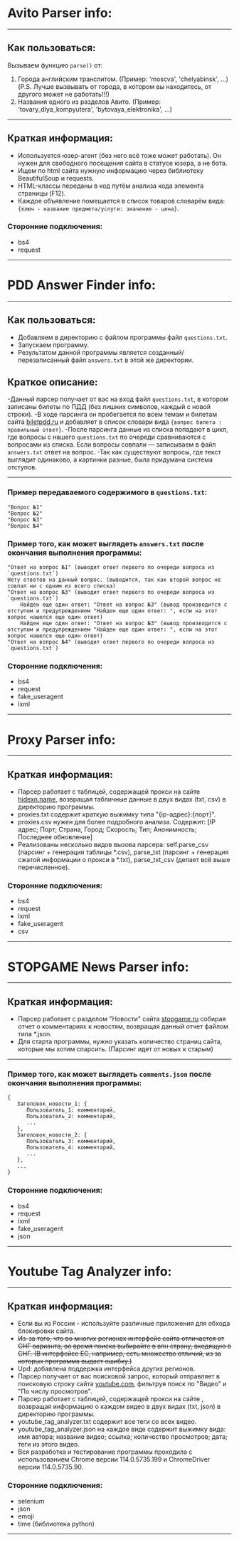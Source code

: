 # Avito Parser info:
---

## Как пользоваться:

Вызываем функцию `parse()` от:

1. Города английским транслитом. (Пример: 'moscva', 'chelyabinsk', ...) (P.S. Лучше вызвывать от города, в котором вы находитесь, от другого может не работать!!!)
2. Названия одного из разделов Авито. (Пример: 'tovary_dlya_kompyutera', 'bytovaya_elektronika', ...)

---

## Краткая информация:

- Используется юзер-агент (без него всё тоже может работать). Он нужен для свободного посещения сайта в статусе юзера, а не бота.
- Ищем по html сайта нужную информацию через библиотеку BeautifulSoup и requests.
- HTML-классы переданы в код путём анализа кода элемента страницы (F12).
- Каждое объявление помещается в список товаров словарём вида: `{ключ - название предмета/услуги: значение - цена}`.

### Сторонние подключения:

 - bs4
 - request
---

# PDD Answer Finder info:
---

## Как пользоваться:

- Добавляем в директорию с файлом программы файл `questions.txt`.
- Запускаем программу.
- Результатом данной программы является созданный/перезаписанный файл `answers.txt` в этой же директории.
   
## Краткое описание:

-Данный парсер получает от вас на вход файл `questions.txt`, в котором записаны билеты по ПДД (без лишних символов, каждый с новой строки).
-В ходе парсинга он пробегается по всем темам и билетам сайта [biletpdd.ru](https://biletpdd.ru/bilety/ab/) и добавляет в список словари вида `{вопрос билета : правильный ответ}`.
-После парсинга данные из списка попадают в цикл, где вопросы с нашего `questions.txt` по очереди сравниваются с вопросами из списка. Если вопросы совпали — записываем в файл `answers.txt` ответ на вопрос.
-Так как существуют вопросы, где текст выглядит одинаково, а картинки разные, была придумана система отступов.

---

### Пример передаваемого содержимого в `questions.txt`:

```
"Вопрос №1"
"Вопрос №2"
"Вопрос №3"
"Вопрос №4"
```

### Пример того, как может выглядеть `answers.txt` после окончания выполнения программы:

```
"Ответ на вопрос №1" (выводит ответ первого по очереди вопроса из `questions.txt`)
Нету ответов на данный вопрос. (выводится, так как второй вопрос не совпал ни с одним из всего списка)
"Ответ на вопрос №3" (выводит ответ первого по очереди вопроса из `questions.txt`)
    Найден еще один ответ: "Ответ на вопрос №3" (вывод производится с отступом и предупреждением "Найден еще один ответ: ", если на этот вопрос нашелся еще один ответ)
    Найден еще один ответ: "Ответ на вопрос №3" (вывод производится с отступом и предупреждением "Найден еще один ответ: ", если на этот вопрос нашелся еще один ответ)
"Ответ на вопрос №4" (выводит ответ первого по очереди вопроса из `questions.txt`)
```

### Сторонние подключения:

 - bs4
 - request
 - fake_useragent
 - lxml

---
# Proxy Parser info:
---

## Краткая информация:

- Парсер работает с таблицей, содержащей прокси на сайте [hidexn.name](https://hidexn.name/proxy-list/), возвращая табличные данные в двух видах (txt, csv) в директорию программы.
- proxies.txt содержит краткую выжимку типа "{ip-адрес}:{порт}".
- proxies.csv нужен для более подробного анализа. Содержит: [IP адрес; Порт;	Страна, Город;	Скорость;	Тип;	Анонимность;	Последнее обновление]
- Реализованы несколько видов вызова парсера: self.parse_csv (парсинг + генерация таблицы *.csv), parse_txt (парсинг + генерация сжатой информации о прокси в *.txt), parse_txt_csv (делает всё выше перечисленное).

### Сторонние подключения:

 - bs4
 - request
 - lxml
 - fake_useragent
 - csv

---
# STOPGAME News Parser info:
---

## Краткая информация:

- Парсер работает с разделом "Новости" сайта [stopgame.ru](https://stopgame.ru/news) собирая отчет о комментариях к новостям, возвращая данный отчет файлом типа *.json.
- Для старта программы, нужно указать количество страниц сайта, которые мы хотим спарсить. (Парсинг идет от новых к старым)

---

### Пример того, как может выглядеть `comments.json` после окончания выполнения программы:

```
{
   Заголовок_новости_1: {
      Пользователь_1: комментарий,
      Пользователь_2: комментарий,
      ...
   },
   Заголовок_новости_2: {
      Пользователь_3: комментарий,
      Пользователь_4: комментарий,
      ...
   },
   ...
}
```

### Сторонние подключения:

 - bs4
 - request
 - lxml
 - fake_useragent
 - json
---

# Youtube Tag Analyzer info:
---

## Краткая информация:

- Если вы из России - используйте различные приложения для обхода блокировки сайта.
- ~~Из-за того, что во многих регионах интерфейс сайта отличается от СНГ варианта, во время поиска выбирайте в впн страну, входящую в СНГ. (В интерфейсе ЕС, например, есть множество отличий, из за которых программа выдаст ошибку.)~~
- Upd: добавлена поддержка интерфейса других регионов.
- Парсер получает от вас поисковой запрос, который отправляет в поисковую строку сайта [youtube.com](https://www.youtube.com/), фильтруя поиск по "Видео" и "По числу просмотров".
- Парсер работает с таблицей, содержащей прокси на сайте , возвращая информацию о каждом видео в двух видах (txt, json) в директорию программы.
- youtube_tag_analyzer.txt содержит все теги со всех видео.
- youtube_tag_analyzer.json на каждое виде содержит выжимку вида: имя автора; название видео; ссылка; количество просмотров; дата; теги из этого видео.
- Вся разработка и тестирование программы проходила с использованием Chrome версии 114.0.5735.199 и ChromeDriver версии 114.0.5735.90.

### Сторонние подключения:

 - selenium
 - json
 - emoji
 - time (библиотека python)

---
